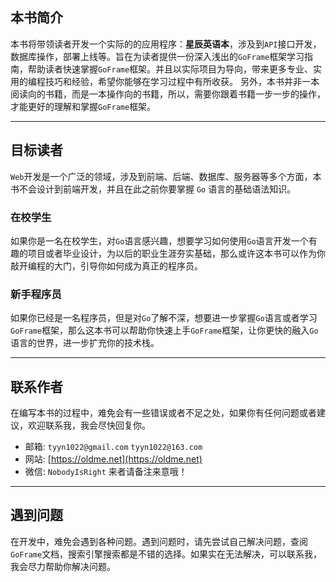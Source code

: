 ## 本书简介
本书将带领读者开发一个实际的的应用程序：**星辰英语本**，涉及到`API`接口开发，数据库操作，部署上线等。旨在为读者提供一份深入浅出的`GoFrame`框架学习指南，帮助读者快速掌握`GoFrame`框架。并且以实际项目为导向，带来更多专业、实用的编程技巧和经验，希望你能够在学习过程中有所收获。
另外，本书并非一本阅读向的书籍，而是一本操作向的书籍，所以，需要你跟着书籍一步一步的操作，才能更好的理解和掌握`GoFrame`框架。

---

## 目标读者
`Web`开发是一个广泛的领域，涉及到前端、后端、数据库、服务器等多个方面，本书不会设计到前端开发，并且在此之前你要掌握 `Go` 语言的基础语法知识。

### 在校学生
如果你是一名在校学生，对`Go`语言感兴趣，想要学习如何使用`Go`语言开发一个有趣的项目或者毕业设计，为以后的职业生涯夯实基础，那么或许这本书可以作为你敲开编程的大门，引导你如何成为真正的程序员。

### 新手程序员
如果你已经是一名程序员，但是对`Go`了解不深，想要进一步掌握`Go`语言或者学习`GoFrame`框架，那么这本书可以帮助你快速上手`GoFrame`框架，让你更快的融入`Go`语言的世界，进一步扩充你的技术栈。

---

## 联系作者
在编写本书的过程中，难免会有一些错误或者不足之处，如果你有任何问题或者建议，欢迎联系我，我会尽快回复你。
- 邮箱: `tyyn1022@gmail.com` `tyyn1022@163.com`
- 网站: [https://oldme.net](https://oldme.net)
- 微信: `NobodyIsRight` 来者请备注来意哦！

---

## 遇到问题
在开发中，难免会遇到各种问题。遇到问题时，请先尝试自己解决问题，查阅`GoFrame`文档，搜索引擎搜索都是不错的选择。如果实在无法解决，可以联系我，我会尽力帮助你解决问题。